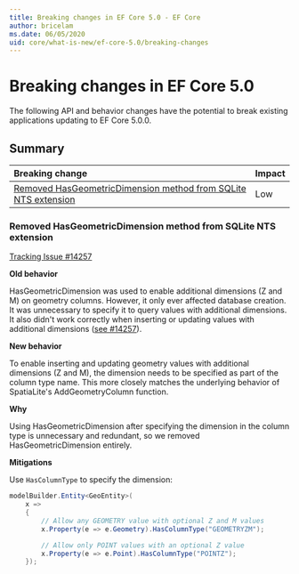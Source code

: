 ```yaml
---
title: Breaking changes in EF Core 5.0 - EF Core
author: bricelam
ms.date: 06/05/2020
uid: core/what-is-new/ef-core-5.0/breaking-changes
---
```


# Breaking changes in EF Core 5.0

The following API and behavior changes have the potential to break existing applications updating to EF Core 5.0.0.

## Summary

| **Breaking change**                                                                                                               | **Impact** |
|:----------------------------------------------------------------------------------------------------------------------------------|------------|
| [Removed HasGeometricDimension method from SQLite NTS extension](#removed-hasgeometricdimension-method-from-sqlite-nts-extension) | Low        |

### Removed HasGeometricDimension method from SQLite NTS extension

[Tracking Issue #14257](https://github.com/aspnet/EntityFrameworkCore/issues/14257)

**Old behavior**

HasGeometricDimension was used to enable additional dimensions (Z and M) on geometry columns. However, it only ever affected database creation. It was unnecessary to specify it to query values with additional dimensions. It also didn't work correctly when inserting or updating values with additional dimensions ([see #14257](https://github.com/aspnet/EntityFrameworkCore/issues/14257)).

**New behavior**

To enable inserting and updating geometry values with additional dimensions (Z and M), the dimension needs to be specified as part of the column type name. This more closely matches the underlying behavior of SpatiaLite's AddGeometryColumn function.

**Why**

Using HasGeometricDimension after specifying the dimension in the column type is unnecessary and redundant, so we removed HasGeometricDimension entirely.

**Mitigations**

Use `HasColumnType` to specify the dimension:

```cs
modelBuilder.Entity<GeoEntity>(
    x =>
    {
        // Allow any GEOMETRY value with optional Z and M values
        x.Property(e => e.Geometry).HasColumnType("GEOMETRYZM");

        // Allow only POINT values with an optional Z value
        x.Property(e => e.Point).HasColumnType("POINTZ");
    });
```

